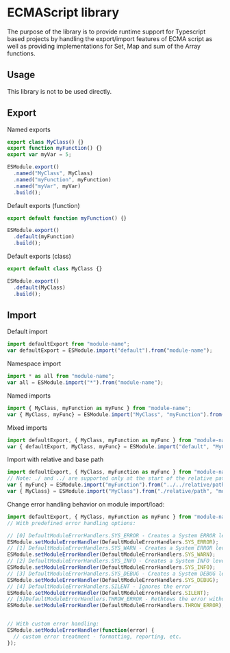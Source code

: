 # ECMAScript library
The purpose of the library is to provide runtime support for Typescript based projects by handling the export/import features of ECMA script as well as providing implementations for Set, Map and sum of the Array functions.

## Usage
This library is not to be used directly.

## Export

Named exports
```js
export class MyClass() {}
export function myFunction() {}
export var myVar = 5;

ESModule.export()
  .named("MyClass", MyClass)
  .named("myFunction", myFunction)
  .named("myVar", myVar)
  .build();
```

Default exports (function)
```js
export default function myFunction() {}

ESModule.export()
  .default(myFunction)
  .build();
```

Default exports (class)
```js
export default class MyClass {}

ESModule.export()
  .default(MyClass)
  .build();
```

## Import

Default import
```js
import defaultExport from "module-name";
var defaultExport = ESModule.import("default").from("module-name");
```

Namespace import
```js
import * as all from "module-name";
var all = ESModule.import("*").from("module-name");
```

Named imports
```js
import { MyClass, myFunction as myFunc } from "module-name";
var { MyClass, myFunc} = ESModule.import("MyClass", "myFunction").from("module-name");
```

Mixed imports
```js
import defaultExport, { MyClass, myFunction as myFunc } from "module-name";
var { defaultExport, MyClass, myFunc} = ESModule.import("default", "MyClass", "myFunction").from("module-name");
```

Import with relative and base path
```js
import defaultExport, { MyClass, myFunction as myFunc } from "module-name";
// Note: ./ and ../ are supported only at the start of the relative path. Relative paths without base path will result in error
var { myFunc} = ESModule.import("myFunction").from("../../relative/path", "module-name");
var { MyClass} = ESModule.import("MyClass").from("./relative/path", "module-name");
```

Change error handling behavior on module import/load:
```js
import defaultExport, { MyClass, myFunction as myFunc } from "module-name";
// With predefined error handling options:

// [0] DefaultModuleErrorHandlers.SYS_ERROR - Creates a System ERROR level log entry for the error. Default.
ESModule.setModuleErrorHandler(DefaultModuleErrorHandlers.SYS_ERROR);
// [1] DefaultModuleErrorHandlers.SYS_WARN - Creates a System ERROR level log entry for the error.
ESModule.setModuleErrorHandler(DefaultModuleErrorHandlers.SYS_WARN);
// [2] DefaultModuleErrorHandlers.SYS_INFO - Creates a System INFO level log entry for the error
ESModule.setModuleErrorHandler(DefaultModuleErrorHandlers.SYS_INFO);
// [3] DefaultModuleErrorHandlers.SYS_DEBUG - Creates a System DEBUG level log entry for the error
ESModule.setModuleErrorHandler(DefaultModuleErrorHandlers.SYS_DEBUG);
// [4] DefaultModuleErrorHandlers.SILENT - Ignores the error
ESModule.setModuleErrorHandler(DefaultModuleErrorHandlers.SILENT);
// [5]DefaultModuleErrorHandlers.THROW_ERROR - Rethtows the error without handling it
ESModule.setModuleErrorHandler(DefaultModuleErrorHandlers.THROW_ERROR);


// With custom error handling:
ESModule.setModuleErrorHandler(function(error) {
  // custom error treatment - formatting, reporting, etc.
});
```
